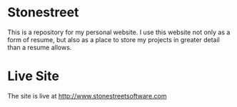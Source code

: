 # Stonestreet
This is a repository for my personal website. 
I use this website not only as a form of resume, but also as a place to store my projects in greater detail than a resume allows.

# Live Site
The site is live at http://www.stonestreetsoftware.com
